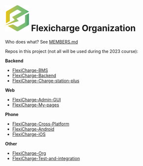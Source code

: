 # ![logo](Logo_compliment_color.png) Flexicharge Organization

Who does what? See [MEMBERS.md](MEMBERS.md)

Repos in this project (not all will be used during the 2023 course):

**Backend**
 * [FlexiCharge-BMS](https://github.com/AlexTelon/FlexiCharge-BMS)
 * [FlexiCharge-Backend](https://github.com/AlexTelon/FlexiCharge-Backend)
 * [FlexiCharge-Charge-station-plus](https://github.com/AlexTelon/FlexiCharge-Charge-station-plus)
 <!-- * [DEPRECATED-FlexiCharge-Charge-station](https://github.com/AlexTelon/DEPRECATED-FlexiCharge-Charge-station) -->

**Web**
 * [FlexiCharge-Admin-GUI](https://github.com/AlexTelon/FlexiCharge-Admin-GUI)
 * [FlexiCharge-My-pages](https://github.com/AlexTelon/FlexiCharge-My-pages)

**Phone**
 * [FlexiCharge-Cross-Platform](https://github.com/AlexTelon/FlexiCharge-Cross-Platform)
 * [FlexiCharge-Android](https://github.com/AlexTelon/FlexiCharge-Android)
 * [FlexiCharge-iOS](https://github.com/AlexTelon/FlexiCharge-iOS)

**Other**
 * [FlexiCharge-Org](https://github.com/AlexTelon/FlexiCharge-Org)
 * [FlexiCharge-Test-and-integration](https://github.com/AlexTelon/FlexiCharge-Test-and-integration)
